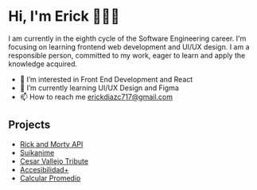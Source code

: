 # Hi, I'm Erick 👋👨‍💻
I am currently in the eighth cycle of the Software Engineering career. I'm focusing on learning frontend web development and UI/UX design. I am a responsible person, committed to my work, eager to learn and apply the knowledge acquired.

- 👀 I’m interested in Front End Development and React
- 🌱 I’m currently learning UI/UX Design and Figma
- 📫 How to reach me erickdiazc717@gmail.com

## Projects
- [Rick and Morty API](https://github.com/erickdc7/rickmorty-eddy)
- [Suikanime](https://github.com/erickdc7/Suikanime)
- [Cesar Vallejo Tribute](https://github.com/erickdc7/Cesar-Vallejo-Tribute)
- [Accesibilidad+](https://github.com/erickdc7/accesibilidad-plus)
- [Calcular Promedio](hhttps://github.com/erickdc7/calcular-promedio) 
<!---- [Anime Kyu](https://github.com/erickdc7/Anime-Kyu)

## Skills
[![HTML5](https://img.shields.io/badge/HTML5-E34F26?style=for-the-badge&logo=html5&logoColor=white)]()
[![CSS3](https://img.shields.io/badge/CSS3-1572B6?style=for-the-badge&logo=css3&logoColor=white)]()
[![JavaScript](https://img.shields.io/badge/JavaScript-323330?style=for-the-badge&logo=javascript&logoColor=F7DF1E)]()
[![Figma](https://img.shields.io/badge/Figma-F24E1E?style=for-the-badge&logo=figma&logoColor=white)]()
[![React](https://img.shields.io/badge/React-20232A?style=for-the-badge&logo=react&logoColor=61DAFB)]()
[![GIT](https://img.shields.io/badge/GIT-E44C30?style=for-the-badge&logo=git&logoColor=white)]()


 



<!---

## Stats
![Erick's GitHub stats](https://github-readme-stats.vercel.app/api?username=erickdc7&show_icons=true&bg_color=00000000)


[![Top Langs](https://github-readme-stats.vercel.app/api/top-langs/?username=erickdc7&layout=compact)](https://github.com/erickdc7/github-readme-stats)

## Skills
- 👨‍💻 HTML5
- 👁️ CSS3
- ⚙️ JavaScript
- 🖌️ Figma
- 💫 React

erickdc7/erickdc7 is a ✨ special ✨ repository because its `README.md` (this file) appears on your GitHub profile.
You can click the Preview link to take a look at your changes.
--->
